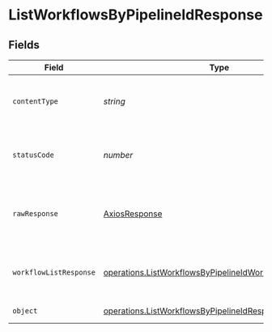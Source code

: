 # ListWorkflowsByPipelineIdResponse


## Fields

| Field                                                                                                                                | Type                                                                                                                                 | Required                                                                                                                             | Description                                                                                                                          |
| ------------------------------------------------------------------------------------------------------------------------------------ | ------------------------------------------------------------------------------------------------------------------------------------ | ------------------------------------------------------------------------------------------------------------------------------------ | ------------------------------------------------------------------------------------------------------------------------------------ |
| `contentType`                                                                                                                        | *string*                                                                                                                             | :heavy_check_mark:                                                                                                                   | HTTP response content type for this operation                                                                                        |
| `statusCode`                                                                                                                         | *number*                                                                                                                             | :heavy_check_mark:                                                                                                                   | HTTP response status code for this operation                                                                                         |
| `rawResponse`                                                                                                                        | [AxiosResponse](https://axios-http.com/docs/res_schema)                                                                              | :heavy_minus_sign:                                                                                                                   | Raw HTTP response; suitable for custom response parsing                                                                              |
| `workflowListResponse`                                                                                                               | [operations.ListWorkflowsByPipelineIdWorkflowListResponse](../../models/operations/listworkflowsbypipelineidworkflowlistresponse.md) | :heavy_minus_sign:                                                                                                                   | A paginated list of workflow objects.                                                                                                |
| `object`                                                                                                                             | [operations.ListWorkflowsByPipelineIdResponseBody](../../models/operations/listworkflowsbypipelineidresponsebody.md)                 | :heavy_minus_sign:                                                                                                                   | Error response.                                                                                                                      |